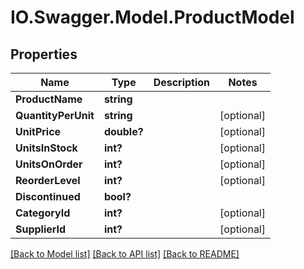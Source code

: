 # IO.Swagger.Model.ProductModel
## Properties

Name | Type | Description | Notes
------------ | ------------- | ------------- | -------------
**ProductName** | **string** |  | 
**QuantityPerUnit** | **string** |  | [optional] 
**UnitPrice** | **double?** |  | [optional] 
**UnitsInStock** | **int?** |  | [optional] 
**UnitsOnOrder** | **int?** |  | [optional] 
**ReorderLevel** | **int?** |  | [optional] 
**Discontinued** | **bool?** |  | 
**CategoryId** | **int?** |  | [optional] 
**SupplierId** | **int?** |  | [optional] 

[[Back to Model list]](../README.md#documentation-for-models) [[Back to API list]](../README.md#documentation-for-api-endpoints) [[Back to README]](../README.md)

